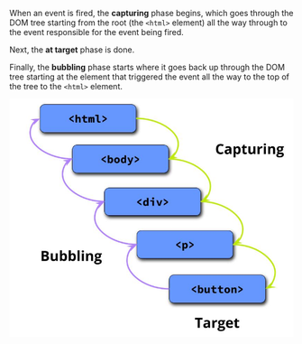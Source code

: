 When an event is fired, the **capturing** phase begins, which goes through the DOM tree starting from the root (the `<html>` element) all the way through to the event responsible for the event being fired.

Next, the **at target** phase is done.


Finally, the **bubbling** phase starts where it goes back up through the DOM tree starting at the element that triggered the event all the way to the top of the tree to the `<html>` element.

![](./EventFiringOrder.jpg)
